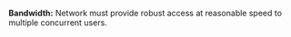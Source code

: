 **Bandwidth:** Network must provide robust access at reasonable speed to multiple concurrent users.
